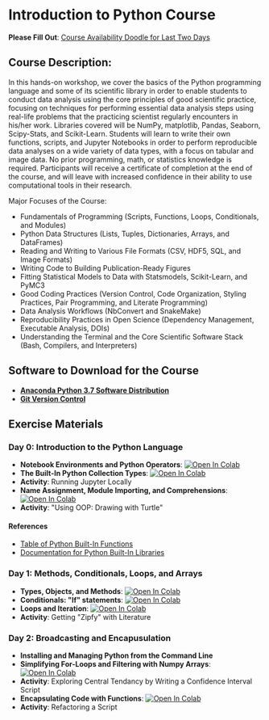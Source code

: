 # Introduction to Python Course

**Please Fill Out**: [Course Availability Doodle for Last Two Days](https://doodle.com/poll/66gynq6tqcawxqx7)

## Course Description:

In this hands-on workshop, we cover the basics of the Python programming language and some of its scientific library in order to enable students to conduct data analysis using the core principles of good scientific practice, focusing on techniques for performing essential data analysis steps using real-life problems that the practicing scientist regularly encounters in his/her work. Libraries covered will be NumPy, matplotlib, Pandas, Seaborn, Scipy-Stats, and Scikit-Learn.  Students will learn to write their own functions, scripts, and Jupyter Notebooks in order to perform reproducible data analyses on a wide variety of data types, with a focus on tabular and image data. No prior programming, math, or statistics knowledge is required.  Participants will receive a certificate of completion at the end of the course, and will leave with increased confidence  in their ability to use computational tools in their research.

Major Focuses of the Course:

  - Fundamentals of Programming (Scripts, Functions, Loops, Conditionals, and Modules)
  - Python Data Structures (Lists, Tuples, Dictionaries, Arrays, and DataFrames)
  - Reading and Writing to Various File Formats (CSV, HDF5, SQL, and Image Formats)
  - Writing Code to Building Publication-Ready Figures
  - Fitting Statistical Models to Data with Statsmodels, Scikit-Learn, and PyMC3
  - Good Coding Practices (Version Control, Code Organization, Styling Practices, Pair Programming, and Literate Programming)
  - Data Analysis Workflows (NbConvert and SnakeMake)
  - Reproducibility Practices in Open Science (Dependency Management, Executable Analysis, DOIs)
  - Understanding the Terminal and the Core Scientific Software Stack (Bash, Compilers, and Interpreters)

## Software to Download for the Course

  - [**Anaconda Python 3.7 Software Distribution**](https://www.anaconda.com/distribution/#download-section)
  - [**Git Version Control**](https://git-scm.com/downloads)

## Exercise Materials

### Day 0: Introduction to the Python Language
  - **Notebook Environments and Python Operators**: [![Open In Colab](https://colab.research.google.com/assets/colab-badge.svg)](https://colab.research.google.com/github/nickdelgrosso/Intro-to-Python-Course/blob/master/Day0_Python_Syntax/Python%20Syntax1.ipynb)
  - **The Built-In Python Collection Types**: [![Open In Colab](https://colab.research.google.com/assets/colab-badge.svg)](https://colab.research.google.com/github/nickdelgrosso/Intro-to-Python-Course/blob/master/Day0_Python_Syntax/Python%20Syntax2.ipynb)
  - **Activity**: Running Jupyter Locally
  - **Name Assignment, Module Importing, and Comprehensions**: [![Open In Colab](https://colab.research.google.com/assets/colab-badge.svg)](https://colab.research.google.com/github/nickdelgrosso/Intro-to-Python-Course/blob/master/Day0_Python_Syntax/Python%20Syntax%203.ipynb)
  - **Activity**: "Using OOP: Drawing with Turtle"

#### References

  - [Table of Python Built-In Functions](https://docs.python.org/3/library/functions.html#built-in-functions)
  - [Documentation for Python Built-In Libraries](https://docs.python.org/3/library/index.html)

### Day 1: Methods, Conditionals, Loops, and Arrays
  - **Types, Objects, and Methods**: [![Open In Colab](https://colab.research.google.com/assets/colab-badge.svg)](https://colab.research.google.com/github/nickdelgrosso/Intro-to-Python-Course/blob/master/Day1_Code_Blocks/Python%20Syntax%204.ipynb)
  - **Conditionals: "If" statements**: [![Open In Colab](https://colab.research.google.com/assets/colab-badge.svg)](https://colab.research.google.com/github/nickdelgrosso/Intro-to-Python-Course/blob/master/Day1_Code_Blocks/Python%20Syntax%205.ipynb)
  - **Loops and Iteration**: [![Open In Colab](https://colab.research.google.com/assets/colab-badge.svg)](https://colab.research.google.com/github/nickdelgrosso/Intro-to-Python-Course/blob/master/Day1_Code_Blocks/Python%20Syntax%206.ipynb)
  - **Activity**: Getting "Zipfy" with Literature


### Day 2: Broadcasting and Encapusulation
  - **Installing and Managing Python from the Command Line**
  - **Simplifying For-Loops and Filtering with Numpy Arrays**: [![Open In Colab](https://colab.research.google.com/assets/colab-badge.svg)](https://colab.research.google.com/github/nickdelgrosso/Intro-to-Python-Course/blob/master/Day2_Encapsulation/Broadcasting.ipynb)
  - **Activity**: Exploring Central Tendancy by Writing a Confidence Interval Script
  - **Encapsulating Code with Functions**: [![Open In Colab](https://colab.research.google.com/assets/colab-badge.svg)](https://colab.research.google.com/github/nickdelgrosso/Intro-to-Python-Course/blob/masterDay2_Encapsulation/Python%20Syntax%206.ipynb)
  - **Activity**: Refactoring a Script
